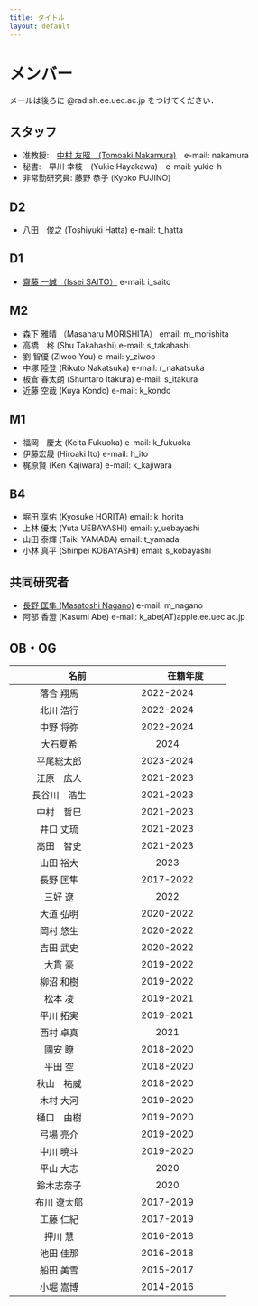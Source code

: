 ```yaml
---
title: タイトル
layout: default
---
```


# メンバー
メールは後ろに @radish.ee.uec.ac.jp をつけてください．

## スタッフ
- 准教授:　[中村 友昭　(Tomoaki Nakamura)](nakamura.md)　e-mail: nakamura
- 秘書:　早川 幸枝　(Yukie Hayakawa)　e-mail: yukie-h
- 非常勤研究員: 藤野 恭子 (Kyoko FUJINO)

## D2
- 八田　俊之 (Toshiyuki Hatta) e-mail: t_hatta

## D1
- [齋藤 一誠 （Issei SAITO）](https://issei09.github.io/i.sai10.github.io/) e-mail: i_saito

## M2
- 森下 雅晴 （Masaharu MORISHITA） email: m_morishita
- 高橋　柊 (Shu Takahashi) e-mail: s_takahashi
- 劉 智優 (Ziwoo You) e-mail: y_ziwoo
- 中塚 陸登 (Rikuto Nakatsuka) e-mail: r_nakatsuka
- 板倉 春太朗 (Shuntaro Itakura) e-mail: s_itakura
- 近藤 空哉 (Kuya Kondo) e-mail: k_kondo

## M1
- 福岡　慶太 (Keita Fukuoka) e-mail: k_fukuoka
- 伊藤宏晟 (Hiroaki Ito) e-mail: h_ito
- 梶原賢 (Ken Kajiwara) e-mail: k_kajiwara

## B4
- 堀田 享佑 (Kyosuke HORITA) email: k_horita
- 上林 優太 (Yuta UEBAYASHI) email: y_uebayashi
- 山田 泰輝 (Taiki YAMADA) email: t_yamada
- 小林 真平 (Shinpei KOBAYASHI) email: s_kobayashi

## 共同研究者
- [長野 匡隼 (Masatoshi Nagano)](https://sites.google.com/view/nagano-lab/profile) e-mail: m_nagano
- 阿部 香澄 (Kasumi Abe) e-mail: k_abe(AT)apple.ee.uec.ac.jp

## OB・OG

|　　　　名前　　　　|　　　　在籍年度　　　　|
|:------:|:-------:|
|落合 翔馬|2022-2024|
|北川 浩行|2022-2024|
|中野 将弥|2022-2024|
|大石夏希|2024|
|平尾総太郎|2023-2024|
|江原　広人|2021-2023|
|長谷川　浩生|2021-2023|
|中村　哲巳|2021-2023|
|井口 丈琉|2021-2023|
|高田　智史|2021-2023|
|山田 裕大|2023|
|長野 匡隼|2017-2022|
|三好 遼|2022|
|大道 弘明|2020-2022|
|岡村 悠生|2020-2022|
|吉田 武史|2020-2022|
|大貫 豪|2019-2022|
|柳沼 和樹|2019-2022|
|松本 凌|2019-2021|
|平川 拓実|2019-2021|
|西村 卓真|2021|
|國安 瞭|2018-2020|
|平田 空|2018-2020|
|秋山　祐威|2018-2020|
|木村 大河|2019-2020|
|樋口　由樹|2019-2020|
|弓場 亮介|2019-2020|
|中川 暁斗|2019-2020|
|平山 大志|2020|
|鈴木志奈子|2020|
|布川 遼太郎|2017-2019|
|工藤 仁紀|2017-2019|
|押川 慧|2016-2018|
|池田 佳那|2016-2018|
|船田 美雪|2015-2017|
|小堀 嵩博|2014-2016|

